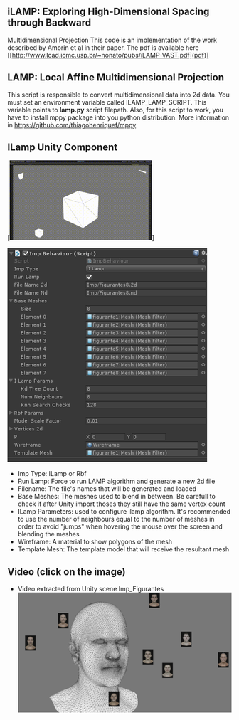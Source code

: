 ## iLAMP: Exploring High-Dimensional Spacing through Backward
Multidimensional Projection
This code is an implementation of the work described by Amorin et al in their paper. The pdf is available here [[http://www.lcad.icmc.usp.br/~nonato/pubs/iLAMP-VAST.pdf](pdf)]

## LAMP: Local Affine Multidimensional Projection
This script is responsible to convert multidimensional data into 2d data.
You must set an environment variable called ILAMP_LAMP_SCRIPT. This variable points to **lamp.py** script filepath.
Also, for this script to work, you have to install mppy package into you python distribution. More information in https://github.com/thiagohenriquef/mppy

## ILamp Unity Component
[![Cubes](https://github.com/diegomazala/ilamp/blob/master/doc/imp_cube.gif?raw=true)]

![Unity Component](https://github.com/diegomazala/ilamp/blob/master/doc/imp_unity_behaviour.png?raw=true)

* Imp Type: ILamp or Rbf
* Run Lamp: Force to run LAMP algorithm and generate a new 2d file
* Filename: The file's names that will be generated and loaded
* Base Meshes: The meshes used to blend in between. Be carefull to check if after Unity import thoses they still have the same vertex count
* ILamp Parameters: used to configure ilamp algorithm. It's recommended to use the number of neighbours equal to the number of meshes in order to avoid "jumps" when hovering the mouse over the screen and blending the meshes
* Wireframe: A material to show polygons of the mesh
* Template Mesh: The template model that will receive the resultant mesh


## Video (click on the image)

* Video extracted from Unity scene Imp_Figurantes
[![Video](https://github.com/diegomazala/ilamp/blob/master/doc/ilamp_video_frame.png?raw=true)](https://vimeo.com/281491144)



